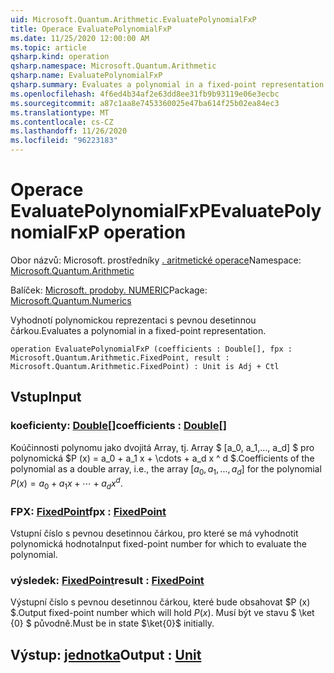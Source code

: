 ```yaml
---
uid: Microsoft.Quantum.Arithmetic.EvaluatePolynomialFxP
title: Operace EvaluatePolynomialFxP
ms.date: 11/25/2020 12:00:00 AM
ms.topic: article
qsharp.kind: operation
qsharp.namespace: Microsoft.Quantum.Arithmetic
qsharp.name: EvaluatePolynomialFxP
qsharp.summary: Evaluates a polynomial in a fixed-point representation.
ms.openlocfilehash: 4f6ed4b34af2e63dd8ee31fb9b93119e06e3ecbc
ms.sourcegitcommit: a87c1aa8e7453360025e47ba614f25b02ea84ec3
ms.translationtype: MT
ms.contentlocale: cs-CZ
ms.lasthandoff: 11/26/2020
ms.locfileid: "96223183"
---
```

# <a name="evaluatepolynomialfxp-operation"></a><span data-ttu-id="a5558-102">Operace EvaluatePolynomialFxP</span><span class="sxs-lookup"><span data-stu-id="a5558-102">EvaluatePolynomialFxP operation</span></span>

<span data-ttu-id="a5558-103">Obor názvů: Microsoft. prostředníky [. aritmetické operace](xref:Microsoft.Quantum.Arithmetic)</span><span class="sxs-lookup"><span data-stu-id="a5558-103">Namespace: [Microsoft.Quantum.Arithmetic](xref:Microsoft.Quantum.Arithmetic)</span></span>

<span data-ttu-id="a5558-104">Balíček: [Microsoft. prodoby. NUMERIC](https://nuget.org/packages/Microsoft.Quantum.Numerics)</span><span class="sxs-lookup"><span data-stu-id="a5558-104">Package: [Microsoft.Quantum.Numerics](https://nuget.org/packages/Microsoft.Quantum.Numerics)</span></span>


<span data-ttu-id="a5558-105">Vyhodnotí polynomickou reprezentaci s pevnou desetinnou čárkou.</span><span class="sxs-lookup"><span data-stu-id="a5558-105">Evaluates a polynomial in a fixed-point representation.</span></span>

```qsharp
operation EvaluatePolynomialFxP (coefficients : Double[], fpx : Microsoft.Quantum.Arithmetic.FixedPoint, result : Microsoft.Quantum.Arithmetic.FixedPoint) : Unit is Adj + Ctl
```


## <a name="input"></a><span data-ttu-id="a5558-106">Vstup</span><span class="sxs-lookup"><span data-stu-id="a5558-106">Input</span></span>

### <a name="coefficients--double"></a><span data-ttu-id="a5558-107">koeficienty: [Double](xref:microsoft.quantum.lang-ref.double)[]</span><span class="sxs-lookup"><span data-stu-id="a5558-107">coefficients : [Double](xref:microsoft.quantum.lang-ref.double)[]</span></span>

<span data-ttu-id="a5558-108">Koúčinnosti polynomu jako dvojitá Array, tj. Array $ [a_0, a_1,..., a_d] $ pro polynomická $P (x) = a_0 + a_1 x + \cdots + a_d x ^ d $.</span><span class="sxs-lookup"><span data-stu-id="a5558-108">Coefficients of the polynomial as a double array, i.e., the array $[a_0, a_1, ..., a_d]$ for the polynomial $P(x) = a_0 + a_1 x + \cdots + a_d x^d$.</span></span>


### <a name="fpx--fixedpoint"></a><span data-ttu-id="a5558-109">FPX: [FixedPoint](xref:Microsoft.Quantum.Arithmetic.FixedPoint)</span><span class="sxs-lookup"><span data-stu-id="a5558-109">fpx : [FixedPoint](xref:Microsoft.Quantum.Arithmetic.FixedPoint)</span></span>

<span data-ttu-id="a5558-110">Vstupní číslo s pevnou desetinnou čárkou, pro které se má vyhodnotit polynomická hodnota</span><span class="sxs-lookup"><span data-stu-id="a5558-110">Input fixed-point number for which to evaluate the polynomial.</span></span>


### <a name="result--fixedpoint"></a><span data-ttu-id="a5558-111">výsledek: [FixedPoint](xref:Microsoft.Quantum.Arithmetic.FixedPoint)</span><span class="sxs-lookup"><span data-stu-id="a5558-111">result : [FixedPoint](xref:Microsoft.Quantum.Arithmetic.FixedPoint)</span></span>

<span data-ttu-id="a5558-112">Výstupní číslo s pevnou desetinnou čárkou, které bude obsahovat $P (x) $.</span><span class="sxs-lookup"><span data-stu-id="a5558-112">Output fixed-point number which will hold $P(x)$.</span></span> <span data-ttu-id="a5558-113">Musí být ve stavu $ \ket {0} $ původně.</span><span class="sxs-lookup"><span data-stu-id="a5558-113">Must be in state $\ket{0}$ initially.</span></span>



## <a name="output--unit"></a><span data-ttu-id="a5558-114">Výstup: [jednotka](xref:microsoft.quantum.lang-ref.unit)</span><span class="sxs-lookup"><span data-stu-id="a5558-114">Output : [Unit](xref:microsoft.quantum.lang-ref.unit)</span></span>

